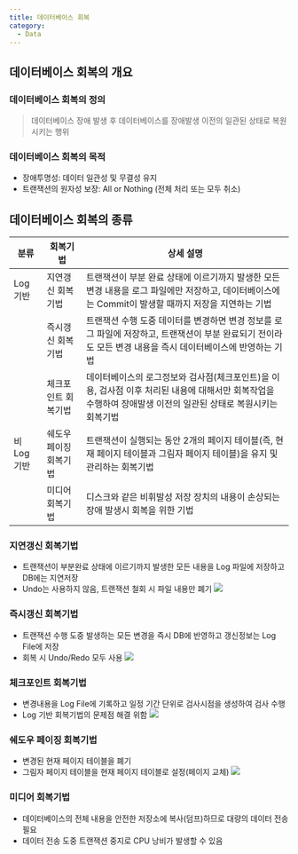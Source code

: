 ```yaml
---
title: 데이터베이스 회복
category:
  - Data
---
```


## 데이터베이스 회복의 개요
### 데이터베이스 회복의 정의
> 데이터베이스 장애 발생 후 데이터베이스를 장애발생 이전의 일관된 상태로 복원 시키는 행위

### 데이터베이스 회복의 목적
* 장애투명성: 데이터 일관성 및 무결성 유지
* 트랜잭션의 원자성 보장: All or Nothing (전체 처리 또는 모두 취소)

## 데이터베이스 회복의 종류

|분류|회복기법|상세 설명|
|---|------|------|
|Log 기반|지연갱신 회복기법|트랜잭션이 부분 완료 상태에 이르기까지 발생한 모든 변경 내용을 로그 파일에만 저장하고, 데이터베이스에는 Commit이 발생할 때까지 저장을 지연하는 기법|
| |즉시갱신 회복기법|트랜잭션 수행 도중 데이터를 변경하면 변경 정보를 로그 파일에 저장하고, 트랜잭션이 부분 완료되기 전이라도 모든 변경 내용을 즉시 데이터베이스에 반영하는 기법|
| |체크포인트 회복기법|데이터베이스의 로그정보와 검사점(체크포인트)을 이용, 검사점 이후 처리된 내용에 대해서만 회복작업을 수행하여 장애발생 이전의 일관된 상태로 복원시키는 회복기법|
|비 Log 기반|쉐도우 페이징 회복기법|트랜잭션이 실행되는 동안 2개의 페이지 테이블(즉, 현재 페이지 테이블과 그림자 페이지 테이블)을 유지 및 관리하는 회복기법|
| |미디어 회복기법|디스크와 같은 비휘발성 저장 장치의 내용이 손상되는 장애 발생시 회복을 위한 기법|

### 지연갱신 회복기법
* 트랜잭션이 부분완료 상태에 이르기까지 발생한 모든 내용을 Log 파일에 저장하고 DB에는 지연저장
* Undo는 사용하지 않음, 트랜잭션 철회 시 파일 내용만 폐기
![](http://cfile9.uf.tistory.com/image/161F7C374D78CD80202B97)

### 즉시갱신 회복기법
* 트랜잭션 수행 도중 발생하는 모든 변경을 즉시 DB에 반영하고 갱신정보는 Log File에 저장
* 회복 시 Undo/Redo 모두 사용
![](http://cfile9.uf.tistory.com/image/161F7C374D78CD80202B97)

### 체크포인트 회복기법
* 변경내용을 Log File에 기록하고 일정 기간 단위로 검사시점을 생성하여 검사 수행
* Log 기반 회복기법의 문제점 해결 위함
![](http://cfile3.uf.tistory.com/image/1455983B4D78CD80018278)

### 쉐도우 페이징 회복기법
* 변경된 현재 페이지 테이블을 폐기
* 그림자 페이지 테이블을 현재 페이지 테이블로 설정(페이지 교체)
![](http://cfile6.uf.tistory.com/image/2033FC344D78CD812B0DE4)

### 미디어 회복기법
* 데이터베이스의 전체 내용을 안전한 저장소에 복사(덤프)하므로 대량의 데이터 전송 필요
* 데이터 전송 도중 트랜잭션 중지로 CPU 낭비가 발생할 수 있음
